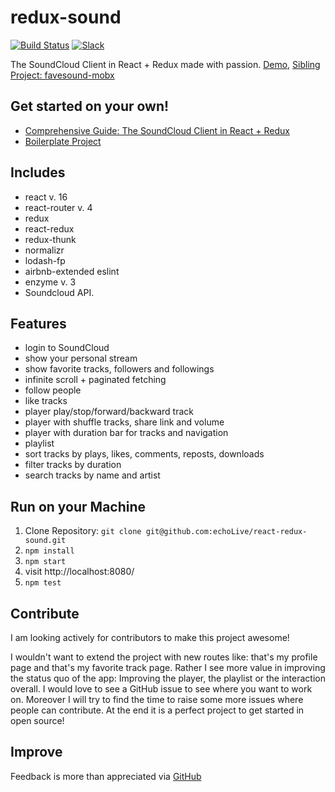# redux-sound

[![Build Status](https://travis-ci.org/rwieruch/favesound-redux.svg?branch=master)](https://travis-ci.org/rwieruch/favesound-redux) [![Slack](https://slack-the-road-to-learn-react.wieruch.com/badge.svg)](https://slack-the-road-to-learn-react.wieruch.com/)

The SoundCloud Client in React + Redux made with passion. [Demo](http://www.favesound.de/), [Sibling Project: favesound-mobx](https://github.com/echoLive/react-redux-sound)

## Get started on your own!

* [Comprehensive Guide: The SoundCloud Client in React + Redux](http://www.robinwieruch.de/the-soundcloud-client-in-react-redux/)
* [Boilerplate Project](https://github.com/echoLive/react-redux-sound)

## Includes

* react v. 16
* react-router v. 4
* redux
* react-redux
* redux-thunk
* normalizr
* lodash-fp
* airbnb-extended eslint
* enzyme v. 3
* Soundcloud API.

## Features

* login to SoundCloud
* show your personal stream
* show favorite tracks, followers and followings
* infinite scroll + paginated fetching
* follow people
* like tracks
* player play/stop/forward/backward track
* player with shuffle tracks, share link and volume
* player with duration bar for tracks and navigation
* playlist
* sort tracks by plays, likes, comments, reposts, downloads
* filter tracks by duration
* search tracks by name and artist

## Run on your Machine

1. Clone Repository: `git clone git@github.com:echoLive/react-redux-sound.git`
2. `npm install`
3. `npm start`
4. visit http://localhost:8080/
4. `npm test`

## Contribute

I am looking actively for contributors to make this project awesome!

I wouldn't want to extend the project with new routes like: that's my profile page and that's my favorite track page. Rather I see more value in improving the status quo of the app: Improving the player, the playlist or the interaction overall. I would love to see a GitHub issue to see where you want to work on. Moreover I will try to find the time to raise some more issues where people can contribute. At the end it is a perfect project to get started in open source!

## Improve

Feedback is more than appreciated via [GitHub](https://github.com/echoLive)